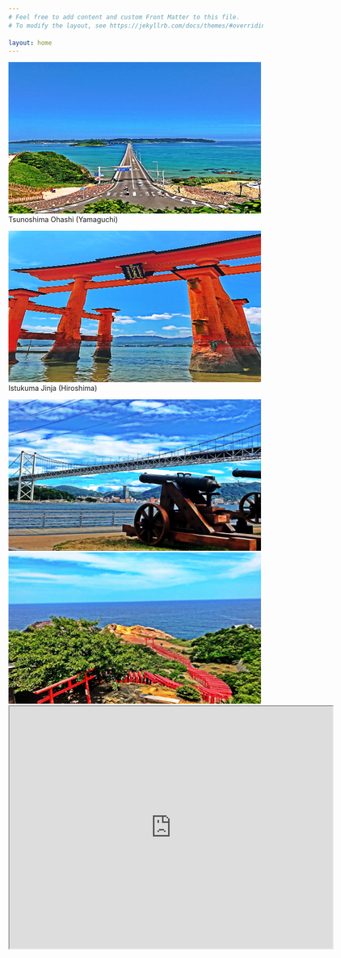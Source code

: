```yaml
---
# Feel free to add content and custom Front Matter to this file.
# To modify the layout, see https://jekyllrb.com/docs/themes/#overriding-theme-defaults

layout: home
---
```


<link rel="stylesheet" href="https://cdn.jsdelivr.net/bxslider/4.2.12/jquery.bxslider.css">
<script src="https://ajax.googleapis.com/ajax/libs/jquery/3.1.1/jquery.min.js"></script>
<script src="https://cdn.jsdelivr.net/bxslider/4.2.12/jquery.bxslider.min.js"></script>

<script type="text/javascript">
        $(document).ready(function(){
            $('.slider').bxSlider({
                auto: true,
                pause: 5000,
            });
        });
</script>

<div id="slideshow">
<p class="active">
        <a href="searchbyprefecture.markdown"><img src="8D0BE253-069E-48F3-B903-DE002E58BF93-min.jpeg" width="500" height="300" alt=""></a>
        Tsunoshima Ohashi (Yamaguchi)</p>
        <a href="searchbyprefecture.markdown"><p><img src="94330D2F-2703-47D2-BA21-89AE2FFF84D5-min.jpeg" width="500" height="300" alt=""></a>
        Istukuma Jinja (Hiroshima)</p>
<img src="A54B0539-92DD-4828-A5D3-2D3123BD897B-min.jpeg" width="500" height="300" alt="">
<img src="CD2C95F7-AF6B-4474-9980-AAA17B422D3E-min.jpeg" width="500" height="300" alt="">
</div>

<iframe src="https://www.google.com/maps/d/u/0/embed?mid=1rMVt1bc2Xd8mjDe3hJpEtVabljleHwMF" width="640" height="480"></iframe>
